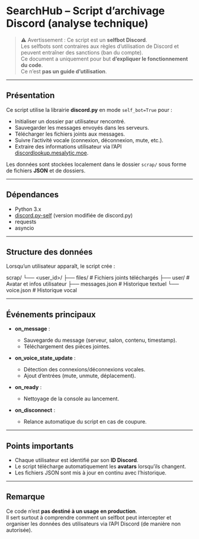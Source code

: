 # SearchHub – Script d’archivage Discord (analyse technique)

> ⚠️ Avertissement : Ce script est un **selfbot Discord**.  
> Les selfbots sont contraires aux règles d’utilisation de Discord et peuvent entraîner des sanctions (ban du compte).  
> Ce document a uniquement pour but **d’expliquer le fonctionnement du code**.  
> Ce n’est **pas un guide d’utilisation**.

---

## Présentation

Ce script utilise la librairie **discord.py** en mode `self_bot=True` pour :
- Initialiser un dossier par utilisateur rencontré.
- Sauvegarder les messages envoyés dans les serveurs.
- Télécharger les fichiers joints aux messages.
- Suivre l’activité vocale (connexion, déconnexion, mute, etc.).
- Extraire des informations utilisateur via l’API [discordlookup.mesalytic.moe](https://discordlookup.mesalytic.moe).

Les données sont stockées localement dans le dossier `scrap/` sous forme de fichiers **JSON** et de dossiers.

---

## Dépendances

- Python 3.x
- [discord.py-self](https://pypi.org/project/discord.py-self/) (version modifiée de discord.py)
- requests
- asyncio

---

## Structure des données

Lorsqu’un utilisateur apparaît, le script crée :

scrap/
└── <user_id>/
├── files/ # Fichiers joints téléchargés
├── user/ # Avatar et infos utilisateur
├── messages.json # Historique textuel
└── voice.json # Historique vocal


---

## Événements principaux

- **on_message** :  
  - Sauvegarde du message (serveur, salon, contenu, timestamp).  
  - Téléchargement des pièces jointes.

- **on_voice_state_update** :  
  - Détection des connexions/déconnexions vocales.  
  - Ajout d’entrées (mute, unmute, déplacement).

- **on_ready** :  
  - Nettoyage de la console au lancement.

- **on_disconnect** :  
  - Relance automatique du script en cas de coupure.

---

## Points importants

- Chaque utilisateur est identifié par son **ID Discord**.  
- Le script télécharge automatiquement les **avatars** lorsqu’ils changent.  
- Les fichiers JSON sont mis à jour en continu avec l’historique.  

---

## Remarque

Ce code n’est **pas destiné à un usage en production**.  
Il sert surtout à comprendre comment un selfbot peut intercepter et organiser les données des utilisateurs via l’API Discord (de manière non autorisée).
